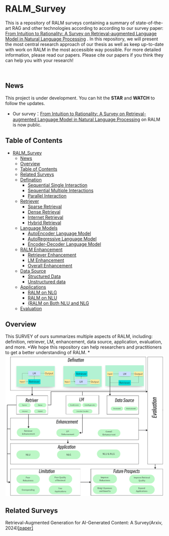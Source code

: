 # RALM_Survey
This is a repository of RALM surveys containing a summary of state-of-the-art RAG and other technologies according to according to our survey paper: [From Intuition to Rationality: A Survey on Retrieval-augmented Language Model in Natural Language Processing]() . In this repository, we will present the most central research approach of our thesis as well as keep up-to-date with work on RALM in the most accessible way possible. For more detailed information, please read our papers. Please cite our papers if you think they can help you with your research!
```


```



## News
This project is under development. You can hit the **STAR** and **WATCH** to follow the updates.
* Our survey：[From Intuition to Rationality: A Survey on Retrieval-augmented Language Model in Natural Language Processing]() on RALM is now public.

## Table of Contents
- [RALM_Survey](#ralm_survey)
  - [News](#news)
  - [Overview](#overview)
  - [Table of Contents](#table-of-contents)
  - [Related Surveys](#related-surveys)
  - [Defination](#defination)
    - [Sequential Single Interaction](#sequential-single-interaction)
    - [Sequential Multiple Interactions](#sequential-multiple-interactions)
    - [Parallel Interaction](#parallel-interaction)
  - [Retriever](#llm-augmented-kgs)
    - [Sparse Retrieval](#spars-retrieval)
    - [Dense Retrieval](#dense-retrieval)
    - [Internet Retrieval](#internet-retrieval)
    - [Hybrid Retrieval](#hybrid-retrieval)
  - [Language Models](#language-models)
    - [AutoEncoder Language Model](#autoencoder-language-model)
    - [AutoRegressive Language Model](#autoregressive-language-model)
    - [Encoder-Decoder Language Model](#encoder-decoder-language-model)
  - [RALM Enhancement](#ralm-enhancement)
    - [Retriever Enhancement](#retriever-enhancement)
    - [LM Enhancement](#lm-enhancement)
    - [Overall Enhancement](#overall-enhancement)
  - [Data Source](#data-source)
    - [Structured Data](#structured-data)
    - [Unstructured data](#unstructured-data)
  - [Applications](#applications)
    - [RALM on NLG](#ralm-on-nlg)
    - [RALM on NLU](#ralm-on-nlu)
    - [{RALM on Both NLU and NLG](#{ralm-on-both-nlu-and-nlu)
  - [Evaluation](#evaluation)
  
## Overview
This SURVEY of ours summarizes multiple aspects of RALM, including: definition, retriever, LM, enhancement, data source, application, evaluation, and more.
*We hope this repository can help researchers and practitioners to get a better understanding of RALM.
*<img src="overview1.png" width = "800" />

## Related Surveys
Retrieval-Augmented Generation for AI-Generated Content: A Survey(Arxiv, 2024)[[paper]](https://arxiv.org/pdf/2402.19473.pdf)


